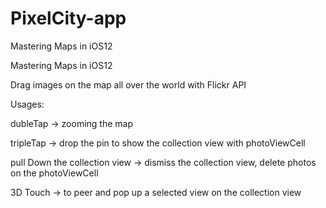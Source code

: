 # PixelCity-app
Mastering Maps in iOS12

Mastering Maps in iOS12

Drag images on the map all over the world with Flickr API

Usages:

dubleTap -> zooming the map

tripleTap -> drop the pin to show the collection view with photoViewCell

pull Down the collection view -> dismiss the collection view, delete photos on the photoViewCell

3D Touch -> to peer and pop up a selected view on the collection view
